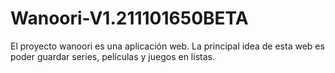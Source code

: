 # Wanoori-V1.211101650BETA
El proyecto wanoori es una aplicación web.
La principal idea de esta web es poder guardar series, películas y juegos en listas.
